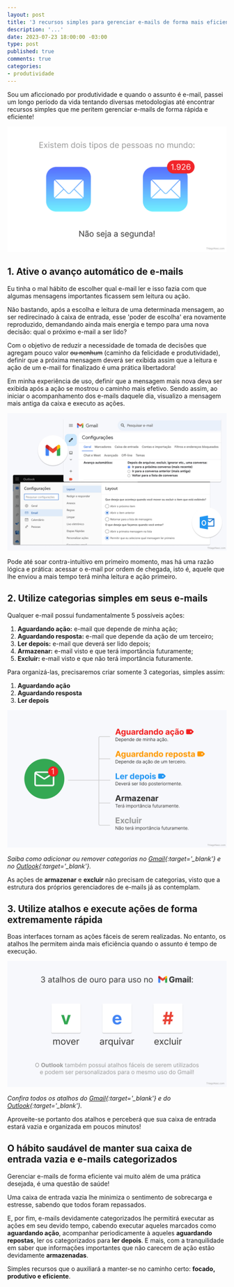 ```yaml
---
layout: post
title: '3 recursos simples para gerenciar e-mails de forma mais eficiente'
description: '...'
date: 2023-07-23 18:00:00 -03:00
type: post
published: true
comments: true
categories:
- produtividade
---
```


Sou um aficcionado por produtividade e quando o assunto é e-mail, passei um longo período da vida tentando diversas metodologias até encontrar recursos simples que me peritem gerenciar e-mails de forma rápida e eficiente!

<img src="/assets/imgs/email-recursos-produtividade/meme-email-inbox-zero.jpg" class="img-fluid border rounded" alt="Gráfico de pizza com porção ínfima representando 'você manda certo' e outra porção predominante, representando 'você esquece o anexo' ">

## 1. Ative o avanço automático de e-mails

Eu tinha o mal hábito de escolher qual e-mail ler e isso fazia com que algumas mensagens importantes ficassem sem leitura ou ação.

Não bastando, após a escolha e leitura de uma determinada mensagem, ao ser redirecinado à caixa de entrada, esse 'poder de escolha' era novamente reproduzido, demandando ainda mais energia e tempo para uma nova decisão: qual o próximo e-mail a ser lido?

Com o objetivo de reduzir a necessidade de tomada de decisões que agregam pouco valor ~~ou nenhum~~  (caminho da felicidade e produtividade), definir que a próxima mensagem deverá ser exibida assim que a leitura e ação de um e-mail for finalizado é uma prática libertadora!

Em minha experiência de uso, definir que a mensagem mais nova deva ser exibida após a ação se mostrou o caminho mais efetivo. Sendo assim, ao iniciar o acompanhamento dos e-mails daquele dia, visualizo a mensagem mais antiga da caixa e executo as ações.

<img src="/assets/imgs/email-recursos-produtividade/configuracoes-recurso-email.jpg" class="img-fluid border rounded" alt="Gráfico de pizza com porção ínfima representando 'você manda certo' e outra porção predominante, representando 'você esquece o anexo' ">

Pode até soar contra-intuitivo em primeiro momento, mas há uma razão lógica e prática: acessar o e-mail por ordem de chegada, isto é, aquele que lhe enviou a mais tempo terá minha leitura e ação primeiro.

<script async src="https://pagead2.googlesyndication.com/pagead/js/adsbygoogle.js?client=ca-pub-5699384142279766"
	 crossorigin="anonymous"></script>
<ins class="adsbygoogle"
	 style="display:block; text-align:center;"
	 data-ad-layout="in-article"
	 data-ad-format="fluid"
	 data-ad-client="ca-pub-5699384142279766"
	 data-ad-slot="2841101662"></ins>
<script>
	 (adsbygoogle = window.adsbygoogle || []).push({});
</script>

## 2. Utilize categorias simples em seus e-mails

Qualquer e-mail possui fundamentalmente 5 possíveis ações:

1. **Aguardando ação:** e-mail que depende de minha ação;
2. **Aguardando resposta:** e-mail que depende da ação de um terceiro;
3. **Ler depois:** e-mail que deverá ser lido depois;
4. **Armazenar:** e-mail visto e que terá importância futuramente;
5. **Excluir:** e-mail visto e que não terá importância futuramente.

Para organizá-las, precisaremos criar somente 3 categorias, simples assim:

1. **Aguardando ação**
2. **Aguardando resposta**
3. **Ler depois**

<img src="/assets/imgs/email-recursos-produtividade/email-categorias-simples.jpg" class="img-fluid border rounded" alt="Gráfico de pizza com porção ínfima representando 'você manda certo' e outra porção predominante, representando 'você esquece o anexo' ">

*Saiba como adicionar ou remover categorias no [Gmail][1]{:target='_blank'} e no [Outlook][2]{:target='_blank'}.*

As ações de **armazenar** e **excluir** não precisam de categorias, visto que a estrutura dos próprios gerenciadores de e-mails já as contemplam.

## 3. Utilize atalhos e execute ações de forma extremamente rápida

Boas interfaces tornam as ações fáceis de serem realizadas. No entanto, os atalhos lhe permitem ainda mais eficiência quando o assunto é tempo de execução.

<img src="/assets/imgs/email-recursos-produtividade/gmail-atalhos-de-ouro.jpg" class="img-fluid border rounded" alt="Gráfico de pizza com porção ínfima representando 'você manda certo' e outra porção predominante, representando 'você esquece o anexo' ">

*Confira todos os atalhos do [Gmail][3]{:target='_blank'} e do [Outlook][4]{:target='_blank'}.*

Aproveite-se portanto dos atalhos e perceberá que sua caixa de entrada estará vazia e organizada em poucos minutos!

## O hábito saudável de manter sua caixa de entrada vazia e e-mails categorizados

Gerenciar e-mails de forma eficiente vai muito além de uma prática desejada, é uma questão de saúde!

Uma caixa de entrada vazia lhe minimiza o sentimento de sobrecarga e estresse, sabendo que todos foram repassados.

E, por fim, e-mails devidamente categorizados lhe permitirá executar as ações em seu devido tempo, cabendo executar aqueles marcados como **aguardando ação**, acompanhar periodicamente à aqueles **aguardando repostas**, ler os categorizados para **ler depois**. E mais, com a tranquilidade em saber que informações importantes que não carecem de ação estão devidamente **armazenadas**.

Simples recursos que o auxiliará a manter-se no caminho certo: **focado, produtivo e eficiente**.

[1]: https://support.google.com/mail/answer/3094499?hl=pt-BR&co=GENIE.Platform%3DAndroid
[2]: https://support.microsoft.com/pt-br/office/usar-categorias-no-outlook-com-a0f709a4-9bd8-45d7-a2b3-b6f8c299e079
[3]: https://support.google.com/mail/answer/6594?hl=pt-BR&co=GENIE.Platform%3DDesktop#zippy=%2Ca%C3%A7%C3%B5es%2Cnavega%C3%A7%C3%A3o%2Caplicativo
[4]: https://support.microsoft.com/pt-br/office/atalhos-de-teclado-do-outlook-3cdeb221-7ae5-4c1d-8c1d-9e63216c1efd